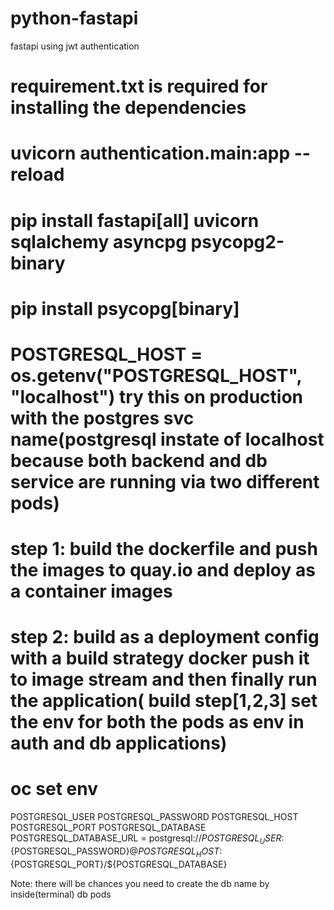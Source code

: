 # python-fastapi
fastapi using jwt authentication
# requirement.txt is required for installing the dependencies
# uvicorn authentication.main:app --reload
# pip install fastapi[all] uvicorn sqlalchemy asyncpg psycopg2-binary
# pip install psycopg[binary]
# POSTGRESQL_HOST = os.getenv("POSTGRESQL_HOST", "localhost") try this on production with the postgres svc name(postgresql instate of localhost because both backend and db service are running via two different pods)

# step 1: build the dockerfile and push the images to quay.io and deploy as a container images
# step 2: build as a deployment config with a build strategy docker push it to image stream and then finally run the application( build step[1,2,3] set the env for both the pods as env in auth and db applications)
# oc set env 
POSTGRESQL_USER 
POSTGRESQL_PASSWORD 
POSTGRESQL_HOST 
POSTGRESQL_PORT 
POSTGRESQL_DATABASE
POSTGRESQL_DATABASE_URL = postgresql://${POSTGRESQL_USER}:${POSTGRESQL_PASSWORD}@${POSTGRESQL_HOST}:${POSTGRESQL_PORT}/${POSTGRESQL_DATABASE}

Note: there will be chances you need to create the db name by inside(terminal) db pods
